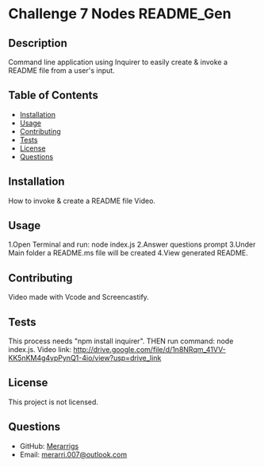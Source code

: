 
# Challenge 7 Nodes README_Gen

## Description
Command line application using Inquirer to easily create & invoke a README file from a user's input. 

## Table of Contents
- [Installation](#installation)
- [Usage](#usage)
- [Contributing](#contributing)
- [Tests](#tests)
- [License](#license)
- [Questions](#questions)

## Installation
How to invoke & create a README file Video. 

## Usage
1.Open Terminal and run: node index.js 2.Answer questions prompt 3.Under Main folder a README.ms file will be created 4.View generated README.

## Contributing
Video made with Vcode and Screencastify.

## Tests
This process needs "npm install inquirer". THEN run command: node index.js. Video link: http://drive.google.com/file/d/1n8NRqm_41VV-KK5nKM4g4vpPynQ1-4io/view?usp=drive_link

## License
This project is not licensed.

## Questions
- GitHub: [Merarrigs](https://github.com/Merarrigs)
- Email: merarri.007@outlook.com
  
